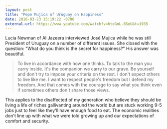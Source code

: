 ```yaml
---
layout: post
title: "Pepe Mujica of Uruguay on Happiness"
date: 2016-03-23 15:19:22 -0700
external-url: https://www.youtube.com/watch?v=hteGnL-8SeU&t=1935
---
```


Lucia Newman of Al Jazeera interviewed José Mujica while he was still
President of Uruguay on a number of different issues. She closed with the
question: "What do you think is the secret for happiness?" His answer was
beautiful.

> To live in accordance with how one thinks. To talk to the man you carry
> inside. It's the companion we carry to our grave. Be yourself and don't
> try to impose your criteria on the rest. I don't expect others to live
> like me. I want to respect people's freedom but I defend my freedom. And
> that comes with the courage to say what you think even if sometimes
> others don't share those views.

This applies to the disaffected of my generation who believe they should be
living a life of riches gallivanting around the world but are stuck working
9-5 jobs just to feel like they'll have enough food to eat. The economic
realities don't line up with what we were told growing up and our
expectations of comfort and security.
